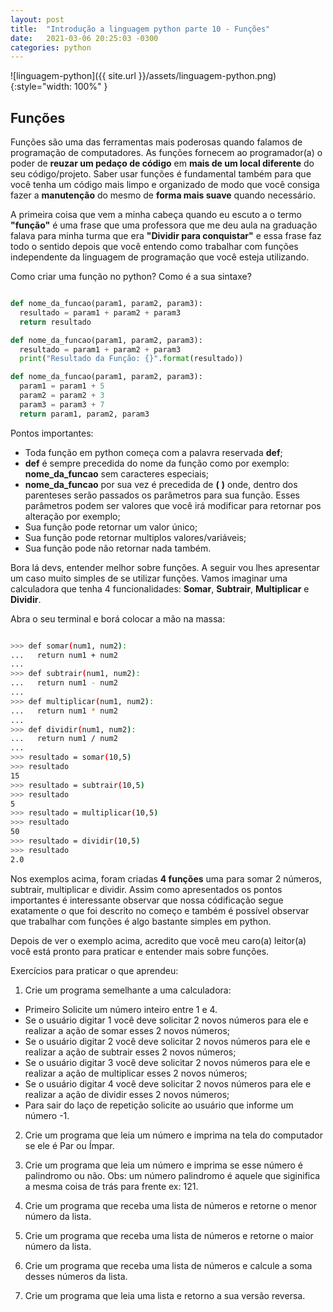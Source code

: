 ```yaml
---
layout: post
title:  "Introdução a linguagem python parte 10 - Funções"
date:   2021-03-06 20:25:03 -0300
categories: python
---
```


![linguagem-python]({{ site.url }}/assets/linguagem-python.png){:style="width: 100%" }

## Funções

Funções são uma das ferramentas mais poderosas quando falamos de programação de computadores. As funções fornecem ao programador(a) o poder de __reuzar um pedaço de código__ em __mais de um local diferente__ do seu código/projeto. Saber usar funções é fundamental também para que você tenha um código mais limpo e organizado de modo que você consiga fazer a __manutenção__ do mesmo de __forma mais suave__ quando necessário.

A primeira coisa que vem a minha cabeça quando eu escuto a o termo __"função"__ é uma frase que uma professora que me deu aula na graduação falava para minha turma que era __"Dividir para conquistar"__ e essa frase faz todo o sentido depois que você entendo como trabalhar com funções independente da linguagem de programação que você esteja utilizando.

Como criar uma função no python? Como é a sua sintaxe?
```python

def nome_da_funcao(param1, param2, param3):
  resultado = param1 + param2 + param3
  return resultado

def nome_da_funcao(param1, param2, param3):
  resultado = param1 + param2 + param3
  print("Resultado da Função: {}".format(resultado))

def nome_da_funcao(param1, param2, param3):
  param1 = param1 + 5
  param2 = param2 + 3
  param3 = param3 + 7
  return param1, param2, param3

```
Pontos importantes:
* Toda função em python começa com a palavra reservada __def__;
* __def__ é sempre precedida do nome da função como por exemplo: __nome_da_funcao__ sem caracteres especiais;
* __nome_da_funcao__ por sua vez é precedida de __(__ __)__ onde, dentro dos parenteses serão passados os parâmetros para sua função. Esses parâmetros podem ser valores que você irá modificar para retornar pos alteração por exemplo;
* Sua função pode retornar um valor único;
* Sua função pode retornar multiplos valores/variáveis;
* Sua função pode não retornar nada também.

Bora lá devs, entender melhor sobre funções. A seguir vou lhes apresentar um caso muito simples de se utilizar funções. Vamos imaginar uma calculadora que tenha 4 funcionalidades: __Somar__, __Subtrair__, __Multiplicar__ e __Dividir__.

Abra o seu terminal e borá colocar a mão na massa:

```bash

>>> def somar(num1, num2):
...   return num1 + num2
...
>>> def subtrair(num1, num2):
...   return num1 - num2
...
>>> def multiplicar(num1, num2):
...   return num1 * num2
...
>>> def dividir(num1, num2):
...   return num1 / num2
...
>>> resultado = somar(10,5)
>>> resultado
15
>>> resultado = subtrair(10,5)
>>> resultado
5
>>> resultado = multiplicar(10,5)
>>> resultado
50
>>> resultado = dividir(10,5)
>>> resultado
2.0
```

Nos exemplos acima, foram criadas __4 funções__ uma para somar 2 números, subtrair, multiplicar e dividir. Assim como apresentados os pontos importantes é interessante observar que nossa códificação segue exatamente o que foi descrito no começo e também é possível observar que trabalhar com funções é algo bastante simples em python.

Depois de ver o exemplo acima, acredito que você meu caro(a) leitor(a) você está pronto para praticar e entender mais sobre funções.

Exercícios para praticar o que aprendeu:

1. Crie um programa semelhante a uma calculadora:
* Primeiro Solicite um número inteiro entre 1 e 4.
* Se o usuário digitar 1 você deve solicitar 2 novos números para ele e realizar a ação de somar esses 2 novos números;
* Se o usuário digitar 2 você deve solicitar 2 novos números para ele e realizar a ação de subtrair esses 2 novos números;
* Se o usuário digitar 3 você deve solicitar 2 novos números para ele e realizar a ação de multiplicar esses 2 novos números;
* Se o usuário digitar 4 você deve solicitar 2 novos números para ele e realizar a ação de dividir esses 2 novos números;
* Para sair do laço de repetição solicite ao usuário que informe um número -1.

2. Crie um programa que leia um número e imprima na tela do computador se ele é Par ou Ímpar.

3. Crie um programa que leia um número e imprima se esse número é palindromo ou não. Obs: um número palindromo é aquele que siginifica a mesma coisa de trás para frente ex: 121.

4. Crie um programa que receba uma lista de números e retorne o menor número da lista.

5. Crie um programa que receba uma lista de números e retorne o maior número da lista.

6. Crie um programa que receba uma lista de números e calcule a soma desses números da lista.

7. Crie um programa que leia uma lista e retorno a sua versão reversa.
